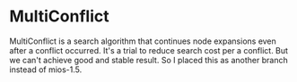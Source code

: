 # MultiConflict

MultiConflict is a search algorithm that continues node expansions even after a conflict occurred.
It's a trial to reduce search cost per a conflict. But we can't achieve good and stable result.
So I placed this as another branch instead of mios-1.5.
